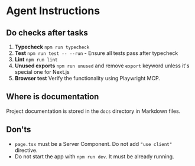 # Agent Instructions

## Do checks after tasks

1. **Typecheck** `npm run typecheck`
1. **Test** `npm run test -- --run` - Ensure all tests pass after typecheck
1. **Lint** `npm run lint`
1. **Unused exports** `npm run unused` and remove `export` keyword unless it's special one for Next.js
1. **Browser test** Verify the functionality using Playwright MCP.

## Where is documentation

Project documentation is stored in the `docs` directory in Markdown files.

## Don'ts

- `page.tsx` must be a Server Component. Do not add `"use client"` directive.
- Do not start the app with `npm run dev`. It must be already running.
